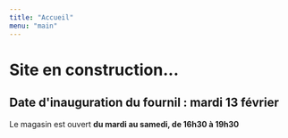 ```yaml
---
title: "Accueil"
menu: "main"
---
```


# Site en construction...

## Date d'inauguration du fournil : mardi 13 février

Le magasin est ouvert **du mardi au samedi, de 16h30 à 19h30**
